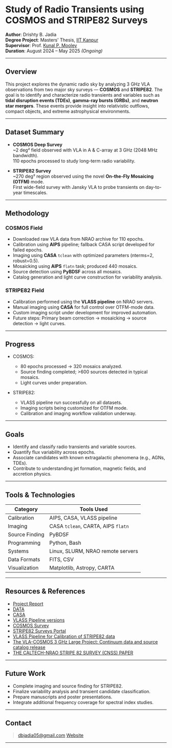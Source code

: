 # Study of Radio Transients using COSMOS and STRIPE82 Surveys

**Author**: Drishty B. Jadia  
**Degree Project**: Masters' Thesis, [IIT Kanpur](https://www.iitk.ac.in/)  
**Supervisor**: Prof. [Kunal P. Mooley](https://sites.google.com/view/mooleylab/)  
**Duration**: August 2024 – May 2025 *(Ongoing)*  

---

## Overview

This project explores the dynamic radio sky by analyzing 3 GHz VLA observations from two major sky surveys — **COSMOS** and **STRIPE82**. The goal is to identify and characterize radio transients and variables such as **tidal disruption events (TDEs)**, **gamma-ray bursts (GRBs)**, and **neutron star mergers**. These events provide insight into relativistic outflows, compact objects, and extreme astrophysical environments.

---

## Dataset Summary

- **COSMOS Deep Survey**  
  ~2 deg² field observed with VLA in A & C-array at 3 GHz (2048 MHz bandwidth).  
  110 epochs processed to study long-term radio variability.

- **STRIPE82 Survey**  
  ~270 deg² region observed using the novel **On-the-Fly Mosaicing (OTFM)** mode.  
  First wide-field survey with Jansky VLA to probe transients on day-to-year timescales.

---

## Methodology

### COSMOS Field
- Downloaded raw VLA data from NRAO archive for 110 epochs.
- Calibration using **AIPS** pipeline; fallback CASA script developed for failed epochs.
- Imaging using **CASA** `tclean` with optimized parameters (nterms=2, robust=0.5).
- Mosaicking using **AIPS** `flatn` task; produced 440 mosaics.
- Source detection using **PyBDSF** across all mosaics.
- Catalog generation and light curve construction for variability analysis.

### STRIPE82 Field
- Calibration performed using the **VLASS pipeline** on NRAO servers.
- Manual imaging using **CASA** for full control over OTFM-mode data.
- Custom imaging script under development for improved automation.
- Future steps: Primary beam correction → mosaicking → source detection → light curves.

---

## Progress

- COSMOS:  
  - 80 epochs processed → 320 mosaics analyzed.  
  - Source finding completed; >600 sources detected in typical mosaics.  
  - Light curves under preparation.

- STRIPE82:  
  - VLASS pipeline run successfully on all datasets.  
  - Imaging scripts being customized for OTFM mode.  
  - Calibration and imaging workflow validation underway.

---

## Goals

- Identify and classify radio transients and variable sources.
- Quantify flux variability across epochs.
- Associate candidates with known extragalactic phenomena (e.g., AGNs, TDEs).
- Contribute to understanding jet formation, magnetic fields, and accretion physics.

---

## Tools & Technologies

| Category           | Tools Used                                 |
|--------------------|---------------------------------------------|
| Calibration        | AIPS, CASA, VLASS pipeline                  |
| Imaging            | CASA `tclean`, CARTA, AIPS `flatn`          |
| Source Finding     | PyBDSF                                      |
| Programming        | Python, Bash                                |
| Systems            | Linux, SLURM, NRAO remote servers           |
| Data Formats       | FITS, CSV                                   |
| Visualization      | Matplotlib, Astropy, CARTA                  |

---

## Resources & References

- [Project Report](./VLA_COSMOS_STRIPE82.pdf)
- [DATA](https://data.nrao.edu/portal/)
- [CASA](https://casa.nrao.edu/index_docs.shtml)
- [VLASS Pipeline versions](https://science.nrao.edu/vlass/vlass-pipeline-versions)
- [COSMOS Survey](https://cosmos.astro.caltech.edu/page/radio)
- [STRIPE82 Surveys Portal](http://www.tauceti.caltech.edu/stripe82/)
- [VLASS Pipeline for Calibration of STRIPE82 data](./hifvcalvlass_compression.py)
- [The VLA-COSMOS 3 GHz Large Project: Continuum data and source catalog release](https://www.aanda.org/articles/aa/abs/2017/06/aa28704-16/aa28704-16.html)
- [THE CALTECH-NRAO STRIPE 82 SURVEY (CNSS) PAPER](https://iopscience.iop.org/article/10.3847/0004-637X/818/2/105/meta)

---

## Future Work

- Complete imaging and source finding for STRIPE82.
- Finalize variability analysis and transient candidate classification.
- Prepare manuscripts and poster presentations.
- Integrate additional frequency coverage for spectral index studies.

---

## Contact

> dbjadia05@gmail.com 
> [Website](https://drishtyjadia05.github.io)

---
